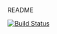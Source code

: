 README

[![Build Status](https://travis-ci.com/encapp/eapi.svg?branch=master)](https://travis-ci.org/encapp/eapi)